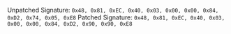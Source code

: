 Unpatched Signature: ``0x48, 0x81, 0xEC, 0x40, 0x03, 0x00, 0x00, 0x84, 0xD2, 0x74, 0x05, 0xE8``
Patched Signature: ``0x48, 0x81, 0xEC, 0x40, 0x03, 0x00, 0x00, 0x84, 0xD2, 0x90, 0x90, 0xE8``
